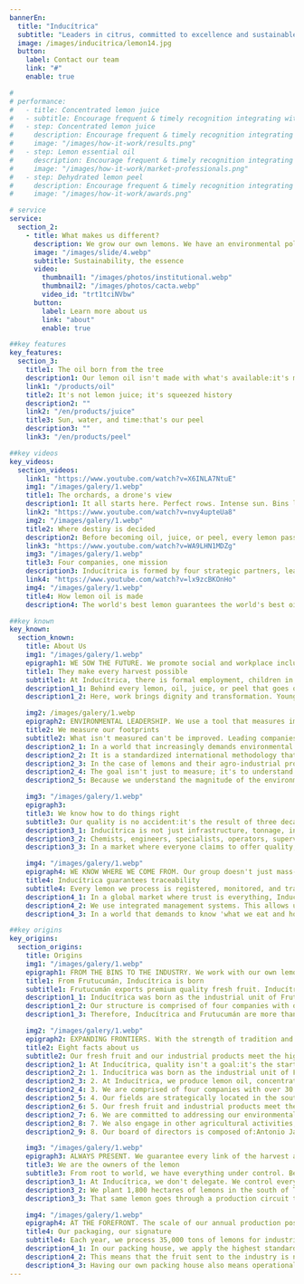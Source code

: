 ```yaml
---
bannerEn:
  title: "Inducítrica"
  subtitle: "Leaders in citrus, committed to excellence and sustainable development"
  image: /images/inducitrica/lemon14.jpg
  button:
    label: Contact our team
    link: "#"
    enable: true

#
# performance:
#   - title: Concentrated lemon juice
#   - subtitle: Encourage frequent & timely recognition integrating with communication tools
#   - step: Concentrated lemon juice
#     description: Encourage frequent & timely recognition integrating with communication tools
#     image: "/images/how-it-work/results.png"
#   - step: Lemon essential oil
#     description: Encourage frequent & timely recognition integrating with communication tools
#     image: "/images/how-it-work/market-professionals.png"
#   - step: Dehydrated lemon peel
#     description: Encourage frequent & timely recognition integrating with communication tools
#     image: "/images/how-it-work/awards.png"

# service
service:
  section_2:
    - title: What makes us different?
      description: We grow our own lemons. We have an environmental policy and a code of business ethics. We respect our people, have deep regional roots, and we are ready to continue growing.
      image: "/images/slide/4.webp"
      subtitle: Sustainability, the essence
      video:
        thumbnail1: "/images/photos/institutional.webp"
        thumbnail2: "/images/photos/cacta.webp"
        video_id: "trt1tciNVbw"
      button:
        label: Learn more about us
        link: "about"
        enable: true

##key features
key_features:
  section_3:
    title1: The oil born from the tree
    description1: Our lemon oil isn't made with what's available:it's made with what we grow. At Inducítrica, the lemons are our own, traceability is complete, and excellence begins at the root.
    link1: "/products/oil"
    title2: It's not lemon juice; it's squeezed history
    description2: ""
    link2: "/en/products/juice"
    title3: Sun, water, and time:that's our peel
    description3: ""
    link3: "/en/products/peel"

##key videos
key_videos:
  section_videos:
    link1: "https://www.youtube.com/watch?v=X6INLA7NtuE"
    img1: "/images/galery/1.webp"
    title1: The orchards, a drone's view
    description1: It all starts here. Perfect rows. Intense sun. Bins lined up like soldiers. And lemons falling, one by one, into expert hands. This is our view from above.
    link2: "https://www.youtube.com/watch?v=nvy4upteUa8"
    img2: "/images/galery/1.webp"
    title2: Where destiny is decided
    description2: Before becoming oil, juice, or peel, every lemon passes through our packing house. That's where its path is determined. In this process, there's no room for chance; there are expert eyes, technology, and judgment.
    link3: "https://www.youtube.com/watch?v=WA9LHN1MDZg"
    img3: "/images/galery/1.webp"
    title3: Four companies, one mission
    description3: Inducítrica is formed by four strategic partners, leaders in the citrus industry. Each brings the best of their experience. Together, they drive a group with roots in Tucumán and a global vision.
    link4: "https://www.youtube.com/watch?v=lx9zcBKOnHo"
    img4: "/images/galery/1.webp"
    title4: How lemon oil is made
    description4: The world's best lemon guarantees the world's best oil. That is the first key to the industrial process. Because with us, the soul of the citrus becomes industry.

##key known
key_known:
  section_known:
    title: About Us
    img1: "/images/galery/1.webp"
    epigraph1: WE SOW THE FUTURE. We promote social and workplace inclusion. PHOTO:INDUCITRICA
    title1: They make every harvest possible
    subtitle1: At Inducítrica, there is formal employment, children in schools, dignified work, and families that thrive. Because for us, the most valuable harvest is one of opportunities.
    description1_1: Behind every lemon, oil, juice, or peel that goes out into the world, there is a story born in Alberdi and its surroundings. Our presence in this city, located in the south of Tucumán, Argentina, drives local economies, strengthens the productive network, generates direct and indirect employment, promotes workplace inclusion with a gender perspective, and improves key indicators, such as school enrollment and family stability.
    description1_2: Here, work brings dignity and transformation. Young people who used to migrate now find real opportunities in their hometown. Meanwhile, new ventures, businesses, and services grow around this agro-industrial development. Because for us, the most valuable harvest is one of opportunities.

    img2: /images/galery/1.webp
    epigraph2: ENVIRONMENTAL LEADERSHIP. We use a tool that measures impact and improves the future. PHOTO:INDUCITRICA
    title2: We measure our footprints
    subtitle2: What isn't measured can't be improved. Leading companies—like Inducítrica—now have their Life Cycle Assessment, with the goal of minimizing environmental impact.
    description2_1: In a world that increasingly demands environmental transparency, leading companies are stepping forward:they measure and make the real impacts of their production visible through a key tool, the Life Cycle Assessment (also known by its acronym, LCA).
    description2_2: It is a standardized international methodology that quantifies the environmental footprints of a product or process throughout its life cycle. This includes everything from the extraction of raw materials to final disposal, encompassing production, transportation, use, and recycling.
    description2_3: In the case of lemons and their agro-industrial products—such as juice, essential oil, or peel—an LCA considers the impact of cultivation (water, energy, fertilizers, etc.), industrial processing (energy consumption, waste, emissions, etc.), transportation, and even packaging use and its recyclability, among other issues.
    description2_4: The goal isn't just to measure; it's to understand and improve. To know where we stand in order to decide where we are going. Currently, companies that prioritize transparency with their clients and consumers, export to demanding markets with increasingly strict environmental regulations, and hold a real commitment to sustainability have a Life Cycle Assessment. Inducítrica is one of them.
    description2_5: Because we understand the magnitude of the environmental problem and the need to take action. This audit, conducted by external reviewers, has allowed us to identify critical points, reduce our carbon and other footprints, optimize resources, and, most importantly, make data-driven decisions. Ultimately, an LCA serves as a powerful statement.

    img3: "/images/galery/1.webp"
    epigraph3: 
    title3: We know how to do things right
    subtitle3: Our quality is no accident:it's the result of three decades of accumulated experience, passed down and applied to every decision in the harvest and industrial process.
    description3_1: Inducítrica is not just infrastructure, tonnage, industrial lemon products, and exports. It is also—and above all—applied knowledge. The difference between a good peel and an excellent one often lies in a detail that only an expert can detect. And we know.
    description3_2: Chemists, engineers, specialists, operators, supervisors... behind every fruit and every derivative product that goes out into the world, there is a team that deeply understands the behavior of the lemon in all its phases. That knowledge can't be improvised. It comes from years of working with the raw material, complying with regulatory requirements, and implementing continuous improvements.
    description3_3: In a market where everyone claims to offer quality, we have a more powerful differentiator:we know how to achieve it. And how to sustain it over time.

    img4: "/images/galery/1.webp"
    epigraph4: WE KNOW WHERE WE COME FROM. Our group doesn't just mass-produce:we work with identity. PHOTO:INDUCITRICA
    title4: Inducítrica guarantees traceability
    subtitle4: Every lemon we process is registered, monitored, and traced from the moment it is harvested until it reaches the world as essential oil, juice, and dehydrated peel.
    description4_1: In a global market where trust is everything, Inducítrica positions itself as a company that guarantees complete traceability. This means every lemon we process can be tracked from its origin at the Frutucumán orchards to the end customer, whether in Europe, Asia, or America, and whether as fresh fruit or as lemon oil, lemon juice, and dehydrated peel.
    description4_2: We use integrated management systems. This allows us to record every batch, every treatment, and every transformation. Therefore, when we export lemon derivatives, we also export precise, validated, and transparent information. Our customers don't just buy quality:they buy food safety, regulatory compliance, and ethical production.
    description4_3: In a world that demands to know 'what we eat and how it's made,' we have the answers. And those answers are found in our systems. At Inducítrica, every lemon has an identity. Because every customer deserves to know exactly what they are buying.

##key origins
key_origins:
  section_origins:
    title: Origins
    img1: "/images/galery/1.webp"
    epigraph1: FROM THE BINS TO THE INDUSTRY. We work with our own lemons under a model of excellence. PHOTO:INDUCITRICA
    title1: From Frutucumán, Inducítrica is born
    subtitle1: Frutucumán exports premium quality fresh fruit. Inducítrica processes lemons into essential oil, juice, and peel. A common origin. A unique model. A shared vision.
    description1_1: Inducítrica was born as the industrial unit of Frutucumán, Argentina's leading fresh fruit exporter. We produce essential oil, concentrated juice, and dehydrated lemon peel with raw material from our own fields, strategically located in the south of Tucumán—one of the world's best regions for citrus cultivation.
    description1_2: Our structure is comprised of four companies with over 30 years of track record:Blazquez SRL, Donato Álvarez SRL, Delotte SA, and Jalil SRL. This means that Frutucumán and Inducítrica form an integrated ecosystem for lemon production and processing. Both units work with their own lemons and under the same model for quality and quantity. Under the same model of environmental sustainability. Under the same model of corporate governance. And under the same model of commitment to regional development.
    description1_3: Therefore, Inducítrica and Frutucumán are more than just two brands; they are the result of our passion for lemons. Each product we offer is a reflection of the unwavering philosophy that drives us to the fields each morning. A common origin. A unique model. A shared vision.

    img2: "/images/galery/1.webp"
    epigraph2: EXPANDING FRONTIERS. With the strength of tradition and the drive of innovation, we continue to grow. PHOTO:INDUCITRICA
    title2: Eight facts about us
    subtitle2: Our fresh fruit and our industrial products meet the highest standards for quality and quantity, because we work entirely with our own lemons.
    description2_1: At Inducítrica, quality isn't a goal:it's the starting point. It is born from the lemons we grow, grows with the experience of our founding companies, and is strengthened at every stage of the process. These eight facts explain how.
    description2_2: 1. Inducítrica was born as the industrial unit of Frutucumán, Argentina's leading fresh fruit exporter.
    description2_3: 2. At Inducítrica, we produce lemon oil, concentrated lemon juice, and dehydrated lemon peel.
    description2_4: 3. We are comprised of four companies with over 30 years of track record:Delotte SA, Blázquez SRL, Donato Álvarez SRL, and Jalil SRL.
    description2_5: 4. Our fields are strategically located in the south of the Argentine province of Tucumán, one of the best regions for citrus cultivation.
    description2_6: 5. Our fresh fruit and industrial products meet the highest quality standards. We guarantee complete traceability and ensure absolute control over every stage of the production process, precisely because we work with our own lemons.
    description2_7: 6. We are committed to addressing our environmental impact. We conduct Life Cycle Assessments (LCA - ISO 14040/44) of our production.
    description2_8: 7. We also engage in other agricultural activities, including oranges, blueberries, sugarcane, soybeans, grains, and avocados.
    description2_9: 8. Our board of directors is composed of:Antonio Jalil (President), Ezequiel Almada (Vice President), and José Cebe (Director).

    img3: "/images/galery/1.webp"
    epigraph3: ALWAYS PRESENT. We guarantee every link of the harvest and the lemon production process. PHOTO:INDUCITRICA
    title3: We are the owners of the lemon
    subtitle3: From root to world, we have everything under control. Because Inducítrica is much more than a citrus company; it is a model of commitment to the lemon and its derivatives.
    description3_1: At Inducítrica, we don't delegate. We control every stage of the lemon's production process:from planting to the export of its essential oil, juice, and peel. This strategic decision allows us to guarantee what few others can:complete traceability, consistent quality, and products that maintain their purity.
    description3_2: We plant 1,800 hectares of lemons in the south of Tucumán, one of the most renowned regions on the planet for citrus cultivation. There, in our own fields, is where it all begins. With technology, knowledge, and respect for the environment, we cultivate a lemon that is born different.
    description3_3: That same lemon goes through a production circuit that is also our own:we harvest it, process it, and transform it into derivatives that travel to the most demanding international markets. This model of absolute integration is a guarantee. It means that a customer in North America, Europe, or Asia can know exactly which farm the lemon came from, or how and where it was processed. That's how we are at Inducítrica; different.

    img4: "/images/galery/1.webp"
    epigraph4: AT THE FOREFRONT. The scale of our annual production positions us as a benchmark in the citrus industry. PHOTO:INDUCITRICA
    title4: Our packaging, our signature
    subtitle4: Each year, we process 35,000 tons of lemons for industrial use. This fruit, selected in our packing house, is transformed into oil, juice, and peel.
    description4_1: In our packing house, we apply the highest standards of hygiene, selection, and presentation. There, lemons destined for industrial use are carefully selected. This manual task allows us to guarantee the freshness, aroma, and flavor of the citrus fruits that will later be transformed into essential oil, juice, and dehydrated lemon peel.
    description4_2: This means that the fruit sent to the industry is not a discard; it is raw material chosen with the same rigor as any other. Each lemon is evaluated based on its potential to become a derivative, thus harnessing its fullest expression. Currently, we have 35,000 annual tons of our own lemons for the industry, with a projection of 60,000 to 70,000 annual tons by 2031.
    description4_3: Having our own packing house also means operational independence, agile timelines, and better product care. It means being present in every box... in every batch... in every shipment that carries our name. And that reaffirms our commitment to excellence.
---
```

